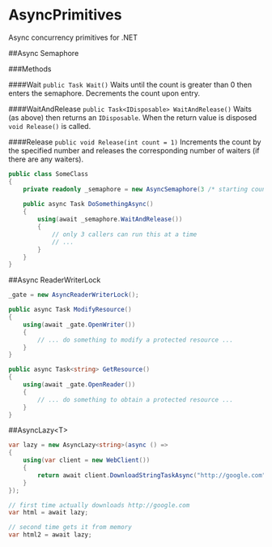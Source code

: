 AsyncPrimitives
===============

Async concurrency primitives for .NET

##Async Semaphore

###Methods

####Wait
`public Task Wait()`
Waits until the count is greater than 0 then enters the semaphore. Decrements the count upon entry.

####WaitAndRelease
`public Task<IDisposable> WaitAndRelease()`
Waits (as above) then returns an `IDisposable`. When the return value is disposed `void Release()` is called.

####Release
`public void Release(int count = 1)`
Increments the count by the specified number and releases the corresponding number of waiters (if there are any waiters).

```c#
public class SomeClass
{
    private readonly _semaphore = new AsyncSemaphore(3 /* starting count */);
    
    public async Task DoSomethingAsync()
    {
        using(await _semaphore.WaitAndRelease())
        {
            // only 3 callers can run this at a time
            // ...
        }
    }
}
```

##Async ReaderWriterLock
```c#
_gate = new AsyncReaderWriterLock();

public async Task ModifyResource()
{
    using(await _gate.OpenWriter())
    {
        // ... do something to modify a protected resource ...
    }
}

public async Task<string> GetResource()
{
    using(await _gate.OpenReader())
    {
        // ... do something to obtain a protected resource ...
    }
}
```

##AsyncLazy&lt;T&gt;
```c#
var lazy = new AsyncLazy<string>(async () =>
{
	using(var client = new WebClient())
	{
		return await client.DownloadStringTaskAsync("http://google.com");
	}
});

// first time actually downloads http://google.com
var html = await lazy;

// second time gets it from memory
var html2 = await lazy;
```
